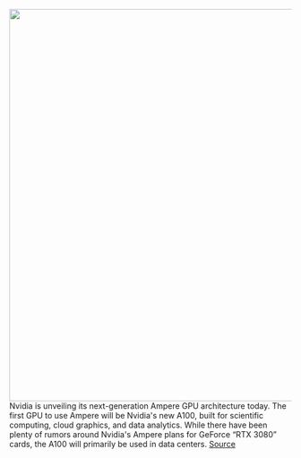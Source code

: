 <img src='https://cdn.vox-cdn.com/thumbor/cfRTM3FDDm70qbfahgfIXybIFqk=/0x0:1980x1320/1200x800/filters:focal(832x502:1148x818)/cdn.vox-cdn.com/uploads/chorus_image/image/66796434/2555435ebae590030837.15346566_NVIDIA_A100_GPU.0.jpg' width='700px' /><br/>
Nvidia is unveiling its next-generation Ampere GPU architecture today. The first GPU to use Ampere will be Nvidia's new A100, built for scientific computing, cloud graphics, and data analytics. While there have been plenty of rumors around Nvidia's Ampere plans for GeForce “RTX 3080” cards, the A100 will primarily be used in data centers.
<a href='https://www.theverge.com/2020/5/14/21258419/nvidia-ampere-gpu-ai-data-centers-specs-a100-dgx-supercomputer'> Source <a/>